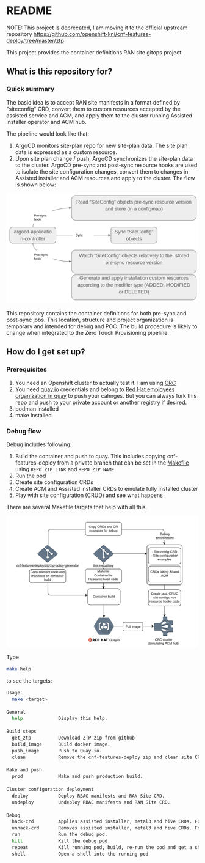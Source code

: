 # README #

NOTE: This project is deprecated, I am moving it to the official upstream repository https://github.com/openshift-kni/cnf-features-deploy/tree/master/ztp

This project provides the container definitions RAN site gitops project.

## What is this repository for? ##
### Quick summary ###

The basic idea is to accept RAN site manifests in a format defined by "siteconfig" CRD, convert them to custom resources accepted by the assisted service and ACM, and apply them to the cluster running Assisted installer operator and ACM hub. 

The pipeline would look like that:
1. ArgoCD monitors site-plan repo for new site-plan data. The site plan data is expressed as a custom resource.
2. Upon site plan change / push, ArgoCD synchronizes the site-plan data to the cluster. ArgoCD pre-sync and post-sync resource hooks are used to isolate the site configuration changes, convert them to changes in Assisted installer and ACM resources and apply to the cluster.
The flow is shown below:

<img src="assets/flow.png" width=800>

This repository contains the container definitions for both pre-sync and post-sync jobs.
This location, structure and project organization is temporary and intended for debug and POC. The build procedure is likely to change when integrated to the Zero Touch Provisioning pipeline.

## How do I get set up? ##
### Prerequisites ###
1. You need an Openshift cluster to actually test it. I am using [CRC](https://developers.redhat.com/products/codeready-containers/overview)
1. You need [quay.io](quay.io) credentials and belong to [Red Hat employees organization in quay](https://quay.io/organization/redhat_emp1) to push your cahnges. But you can always fork this repo and push to your private account or another registry if desired.
1. podman installed
1. make installed

### Debug flow ###
Debug includes following:
1. Build the container and push to quay. This includes copying cnf-features-deploy from a private branch that can be set in the [Makefile](./Makefile) using `REPO_ZIP_LINK` and `REPO_ZIP_NAME`
1. Run the pod
1. Create site configuration CRDs
1. Create ACM and Assisted installer CRDs to emulate fully installed cluster
1. Play with site configuration (CRUD) and see what happens

There are several Makefile targets that help with all this.

<img src="assets/debug.png" width=800>

Type 
```bash
make help
```
to see the targets:

```bash
Usage:
  make <target>

General
  help             Display this help.

Build steps
  get_ztp          Download ZTP zip from github
  build_image      Build docker image.
  push_image       Push to Quay.io.
  clean            Remove the cnf-features-deploy zip and clean site CRDs and site examples

Make and push
  prod             Make and push production build.

Cluster configuration deployment
  deploy           Deploy RBAC manifests and RAN Site CRD.
  undeploy         Undeploy RBAC manifests and RAN Site CRD.

Debug
  hack-crd         Applies assisted installer, metal3 and hive CRDs. For debug when not having AI and Hive installed on your cluster.
  unhack-crd       Removes assisted installer, metal3 and hive CRDs. For debug when not having AI and Hive installed on your cluster.
  run              Run the debug pod.
  kill             Kill the debug pod.
  repeat           Kill running pod, build, re-run the pod and get a shell to the pod
  shell            Open a shell into the running pod

```
